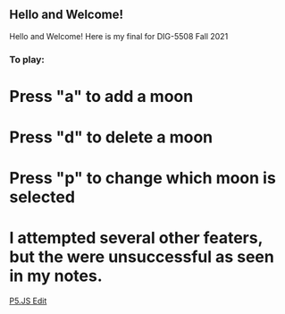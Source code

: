 ## Hello and Welcome!

Hello and Welcome! Here is my final for DIG-5508 Fall 2021




### To play:
  # Press "a" to add a moon
  # Press "d" to delete a moon
  # Press "p" to change which moon is selected
# I attempted several other featers, but the were unsuccessful as seen in my notes.












[P5.JS Edit](https://editor.p5js.org/kggrinsell/sketches/jVWTErPSi) 
```


